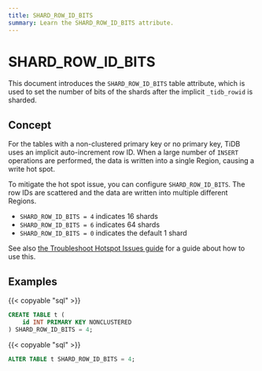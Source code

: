 ```yaml
---
title: SHARD_ROW_ID_BITS
summary: Learn the SHARD_ROW_ID_BITS attribute.
---
```


# SHARD_ROW_ID_BITS

This document introduces the `SHARD_ROW_ID_BITS` table attribute, which is used to set the number of bits of the shards after the implicit `_tidb_rowid` is sharded.

## Concept

For the tables with a non-clustered primary key or no primary key, TiDB uses an implicit auto-increment row ID. When a large number of `INSERT` operations are performed, the data is written into a single Region, causing a write hot spot.

To mitigate the hot spot issue, you can configure `SHARD_ROW_ID_BITS`. The row IDs are scattered and the data are written into multiple different Regions.

- `SHARD_ROW_ID_BITS = 4` indicates 16 shards
- `SHARD_ROW_ID_BITS = 6` indicates 64 shards
- `SHARD_ROW_ID_BITS = 0` indicates the default 1 shard

See also [the Troubleshoot Hotspot Issues guide](/troubleshoot-hot-spot-issues.md#use-shard_row_id_bits-to-process-hotspots) for a guide about how to use this.
## Examples

{{< copyable "sql" >}}

```sql
CREATE TABLE t (
    id INT PRIMARY KEY NONCLUSTERED
) SHARD_ROW_ID_BITS = 4;
```

{{< copyable "sql" >}}

```sql
ALTER TABLE t SHARD_ROW_ID_BITS = 4;
```
